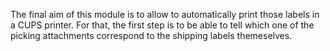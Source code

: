 The final aim of this module is to allow to automatically print those labels in a CUPS
printer. For that, the first step is to be able to tell which one of the picking
attachments correspond to the shipping labels themeselves.
